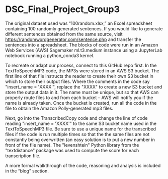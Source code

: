 # DSC_Final_Project_Group3

The original dataset used was “100random.xlsx,” an Excel spreadsheet containing 100 randomly generated sentences. If you would like to generate different sentences obtained from the same source, visit https://randomwordgenerator.com/sentence.php and transfer the sentences into a spreadsheet. The blocks of code were run in an Amazon Web Services (AWS) Sagemaker ml.t3.medium instance using a JupyterLab notebook running a python_conda3 kernel.

To recreate or adapt our process, connect to this GitHub repo first. In the TextToSpeechMP3 code, the MP3s were stored in an AWS S3 bucket. The first line of that file instructs the reader to create their own S3 bucket in which to store their output files. Where the comments in the code say "insert_name = 'XXXX'", replace the "XXXX" to create a new S3 bucket and store the output data in it. The name must be unique, but so that AWS can properly route files to and from each bucket – AWS will notify you if the name is already taken. Once the bucket is created, run all the code in the file to obtain the Amazon Polly-generated mp3 files.

Next, go into the TranscribedCopy code and change the line of code reading "insert_name = 'XXXX'" to the same S3 bucket name used in the TextToSpeechMP3 file. Be sure to use a unique name for the transcribed files if the code is run multiple times so that the the same files are not constantly being overwritten (an easy solution is to put a new number in front of the file name). The "levenshtein" Python library from the "textdistance" package was used to compute the score for each transcription file. 

A more formal walkthrough of the code, reasoning and analysis is included in the “blog” section.
